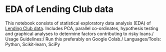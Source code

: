# EDA of Lending Club data

This notebook consists of statistical exploratory data analysis (EDA) of [Lending Club data](https://www.kaggle.com/wordsforthewise/lending-club). Includes PCA, parallel co-ordinates, hypothesis testing and graphical analyses to determine factors contributing to risky loans./ 
Usage Guidelines:/
Run this preferably on Google Colab./
Languages/Tools: Python, Scikit-learn, SciPy
